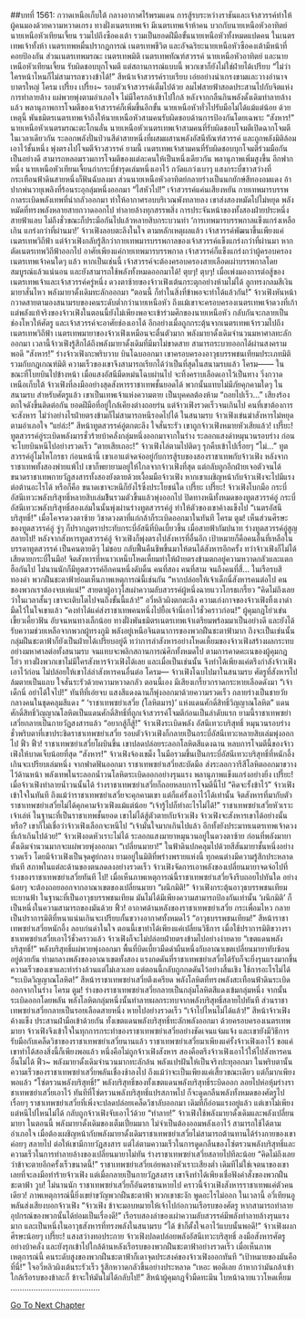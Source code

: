 ##บทที่ 1561: กวาดเหนือเก็บใต้
กลางอากาศไร้พรมแดน การสู้รบระหว่างราชันและเจ้าสวรรค์ทำให้ผู้คนมองด้วยความหวาดเกรง
ทางฝั่งเนตรเทพเจ้า มีเนตรเทพเจ้าห้าคน บวกกับนายเหนือหัวอาทิตย์ นายเหนือหัวเทียนเจี้ยน รวมไปถึงซือคงเต้า รวมเป็นยอดฝีมือขั้นนายเหนือหัวทั้งหมดแปดคน
ในเนตรเทพเจ้าทั้งห้า เนตรเทพหมื่นปรากฏการณ์ เนตรเทพชีวิต และอัจฉริยะนายเหนือหัวซือคงเต้ามีหน้าที่คอยป้องกัน
ส่วนเนตรเทพมรณะ เนตรเทพมิติ เนตรเทพทัณฑ์สวรรค์ นายเหนือหัวอาทิตย์ และนายเหนือหัวเทียนเจี้ยน รับผิดชอบบุกโจมตี
แต่สถานการณ์แบบนี้ พวกเขาก็ยังไม่ใช่ฝ่ายได้เปรียบ
“ไม่ว่าใครหน้าไหนก็ไม่สามารถขวางข้าได้!”
สีหน้าเจ้าสวรรค์ราบเรียบ เอ่ยอย่างน่าเกรงขามและวางอำนาจบาตรใหญ่
โครม เปรี้ยง เปรี้ยง~
รอบตัวเจ้าสวรรค์เต็มไปด้วย ลมไฟสายฟ้าสอดประสานไปกับจิตแห่งการทำลายล้าง แผ่พวยพุ่งตามอำเภอใจ ไม่มีใครกล้าเข้าไปใกล้
หลังจากกลืนกินพลังดั้งเดิมทำลายล้างแล้ว พลานุภาพการโจมตีของเจ้าสวรรค์ก็เพิ่มขึ้นอีกขั้น นายเหนือหัวทั่วไปรับมือไม่ได้แม้แต่น้อย
ด้วยเหตุนี้ พันธมิตรเนตรเทพเจ้าถึงให้นายเหนือหัวสามคนรับผิดชอบด้านการป้องกันโดยเฉพาะ
“สังหาร!”
นายเหนือหัวเนตรมรณะตะโกนลั่น
นายเหนือหัวเนตรเทพเจ้าสามคนที่รับผิดชอบโจมตีเปิดฉากโจมตีในเวลาเดียวกัน
ระลอกพลังปั่นป่วนสีดำสายหนึ่งที่ผสมผสานพลังอัสนีทัณฑ์สวรรค์ และถูกพลังมิติล้อมเอาไว้ชั้นหนึ่ง พุ่งตรงไปโจมตีจ้าวสวรรค์
ยามนี้ เนตรเทพเจ้าสามคนที่รับผิดชอบบุกโจมตีร่วมมือกันเป็นอย่างดี สามารถหลอมรวมการโจมตีของแต่ละคนให้เป็นหนึ่งเดียวกัน พลานุภาพเพิ่มสูงขึ้น
อีกฟากหนึ่ง นายเหนือหัวเทียนเจี้ยนกำกระบี่ชำรุดเล่มหนึ่งเอาไว้ กวัดแกว่งเบาๆ แสงกระบี่ขาวสว่างที่กระเทือนฟ้าดินสายหนึ่งก็ฟันฉับลงมา
ส่วนนายเหนือหัวอาทิตย์กลายร่างเป็นนกยักษ์สีทองอมแดง อ้าปากพ่นวายุเพลิงที่ร้อนระอุกลุ่มหนึ่งออกมา
“ไสหัวไป!”
เจ้าสวรรค์แค่นเสียงหยัน กายเทพมารบรรพกาลระเบิดพลังเทพที่น่ากลัวออกมา ทำให้อากาศรอบบริเวณพังทลายลง
เขาส่งสองหมัดไปไม่หยุด พลังหมัดที่ทรงพลังหลายสายกวาดออกไป ทำลายล้างทุกสรรพสิ่ง
การประจันหน้าของทั้งสองฝ่ายประหนึ่งสายฟ้าแลบ ไม่ถึงชั่วขณะก็ประมือกันไปแล้วหลายสิบกระบวนท่า
‘การเทพมารบรรพกาลแข็งแกร่งเหลือเกิน แกร่งกว่าที่ผ่านมา!’
จ้าวเฟิงลอบตะลึงในใจ
ตามหลักเหตุผลแล้ว เจ้าสวรรค์พัฒนาขึ้นเพียงแค่เนตรเทพวิถีฟ้า แต่จ้าวเฟิงกลับรู้สึกว่ากายเทพมารบรรพกาลของเจ้าสวรรค์แข็งแกร่งกว่าที่ผ่านมา
หากตัดเนตรเทพวิถีฟ้าออกไป อาศัยเพียงแค่กายเทพมารบรรพกาล เจ้าสวรรค์ก็แข็งแกร่งกว่าผู้ครอบครองเนตรเทพเจ้าคนใดๆ แล้ว
หากเป็นเช่นนี้ เจ้าสวรรค์จะต้องครอบครองสายเลือดเผ่าบรรพกาลโดยสมบูรณ์แล้วแน่นอน และยังสามารถใช้พลังทั้งหมดออกมาได้!
ตุบๆ! ตุบๆ!
เมื่อเพ่งมองการต่อสู้ของเนตรเทพเจ้าและเจ้าสวรรค์ครู่หนึ่ง ดวงตาซ้ายของจ้าวเฟิงเต้นกระตุกอย่างห้ามไม่ได้
ลูกทรงกลมสีเงินมายาสั่นไหว พลังมายาดั้งเดิมทะลักออกมา
“ตอนนี้ ก็ทำในสิ่งที่ข้าพอจะทำได้แล้วกัน!”
จ้าวเฟิงหันหน้า กวาดสายตามองสนามรบของคนระดับต่ำกว่านายเหนือหัว
ถึงแม้เขาจะครอบครองเนตรเทพเจ้าดวงที่เก้า แต่พลังแท้จริงของจ้าวเฟิงในตอนนี้ยังไม่เพียงพอจะเข้าร่วมศึกของนายเหนือหัว กลับกันจะกลายเป็นช่องโหวให้ศัตรู และเจ้าสวรรค์จะอาศัยช่องเอาได้
อีกอย่างเมื่อถูกกระตุ้นจากเนตรเทพเจ้ารวมไปถึงเนตรเทพวิถีฟ้า เนตรเทพมายาของจ้าวเฟิงเหมือนจะตื่นตัวมาก พลังมายาดั้งเดิมจำนวนมหาศาลทะลักออกมา
เวลานี้จ้าวเฟิงรู้สึกได้ถึงพลังมายาดั้งเดิมที่มีมาไม่ขาดสาย สามารถระบายออกได้ผ่านสงครามพอดี
“สังหาร!”
ร่างจ้าวเฟิงกะพริบวาบ บินโฉบออกมา
เขาครอบครองอาวุธบรรพชนเทียมประเภทมิติ รวมกับกฎเกณฑ์มิติ ความเร็วของเขาจึงสามารถเรียกได้ว่าเป็นที่สุดในสนามรบแล้ว
โครม——
ในขณะที่โบยบินไปข้างหน้า เมื่อแสงอัสนีมืดหม่นโฉบผ่านไป จะทิ้งคราบเลือดเอาไว้เป็นทาง วิ่งกวาดเหนือเก็บใต้
จ้าวเฟิงที่ลงมืออย่างสุดสังหารราชาเทพชั้นยอดได้ พวกนั้นแทบไม่มีภัยคุกคามใดๆ ในสนามรบ
สำหรับศัตรูแล้ว เขาเป็นเทพเจ้าแห่งความตาย เป็นบุคคลต้องห้าม
“ถอยไปเร็ว…”
เสียงร้องตกใจดังขึ้นติดต่อกัน ยอดฝีมือที่อยู่ใกล้เคียงต่างถอยร่น
แต่จ้าวเฟิงรวดเร็วจนเกินไป คนที่เขาต้องการจะสังหาร ไม่ว่าอย่างไรฝ่ายตรงข้ามก็ไม่สามารถหนีรอดไปได้
ในสนามรบ จ้าวเฟิงเข่นฆ่าสังหารไม่หยุดตามอำเภอใจ
“แย่ล่ะ!”
สีหน้าทูตสวรรค์อู่ตกตะลึง ใจสั่นระรัว
เขาถูกจ้าวเฟิงหมายหัวเสียแล้ว!
เปรี๊ยะ!
ทูตสวรรค์อู่ระเบิดพลังมารชั่วร้ายบ้าคลั่งกลุ่มหนึ่งออกมาจากในร่าง ระลอกแสงดำหมุนวนรอบร่าง ก่อนจะโบยบินหนีไปอย่างรวดเร็ว
“ตายเสียเถอะ!”
จ้าวเฟิงไล่ตามไปติดๆ รุกคืบเข้าไปเรื่อยๆ
“ไม่…”
ทูตสวรรค์อู่โมโหโกรธา
ก่อนหน้านี้ เขาเอาแต่จดจ่ออยู่กับการสู้รบของสองราชาเทพกับจ้าวเฟิง
หลังจากราชาเทพทั้งสองพ่ายแพ้ไป เขาก็พยายามอยู่ให้ไกลจากจ้าวเฟิงที่สุด แต่กลับถูกอีกฝ่ายเจอตัวจนได้
ขนาดราชาเทพกายวัฏสงสารทั้งสองยังตายด้วยเงื้อมมือจ้าวเฟิง หากเขาเผชิญหน้ากับจ้าวเฟิงจะไปมีแรงต่อต้านอะไรได้
หรือก็คือ ขนาดเขาจะหนีก็ยังไร้ซึ่งประโยชน์ใด
เปรี๊ยะ เปรี๊ยะ!
จ้าวเฟิงโบกมือ กระบี่อัสนีเทวะพลังบริสุทธิ์หลายสิบเล่มข้ึนรวมตัวขึ้นแล้วพุ่งออกไป ปิดทางหนีทั้งหมดของทูตสวรรค์อู่
กระบี่อัสนีเทวะพลังบริสุทธิ์สองเล่มในนั้นพุ่งผ่านร่างทูตสวรรค์อู่ ทำให้ตัวของเขาค้างแข็งไป
“เนตรอัสนีบริสุทธิ์!”
เมื่อโคจรดวงตาซ้าย วิชาดวงตาที่แก่กล้าก็ระเบิดออกมาในทันที
โครม ตูม!
เห็นส่วนศีรษะของทูตสวรรค์อู่ จู่ๆ ก็ปรากฏตราประทับกระบี่อัสนีที่บิดเบี้ยวขึ้น
เมื่อสายฟ้ากัมปนาท ร่างทูตสวรรค์อู่สูญสลายไป!
หลังจากสังหารทูตสวรรค์อู่ จ้าวเฟิงก็พุ่งตรงไปสังหารที่อื่นอีก เป้าหมายก็คือคนอื่นที่เหลือในบรรดาทูตสวรรค์
เป็นคนตายดีๆ ไม่ชอบ กลับฟื้นคืนชีพขึ้นมาให้ตนได้สังหารอีกครั้ง
ทว่าจ้าวเฟิงก็ไม่ได้เสียดายกระบี่ในมือ!
จิตสังหารที่หนาวเหน็บโหดเหี้ยมทำให้ฝ่ายตรงข้ามตกอยู่ความหวาดกลัวและแตกฮือกันไป
ไม่นานนักก็มีทูตสวรรค์อีกคนหนึ่งดับดิ้น
คนที่สอง คนที่สาม จนถึงคนที่สี่…
ในเรือรบสีทองดำ พวกฝืนชะตาฟ้าย่อมเห็นภาพเหตุการณ์นี้เช่นกัน
“หากปล่อยให้เจ้าเด็กนี่สังหารคนต่อไป คนของพวกเราต้องจบเห่แน่!”
สายตาผู้อาวุโสเผ่าความลับสวรรค์ผู้หนึ่งฉายแววโกรธเกรี้ยว
“คิดไม่ถึงเลยว่าในเวลาสั้นๆ เขาจะเติบโตไปจนถึงขั้นนี้แล้ว!”
อวี่หลิวผิงตกตะลึง ความเก่งกาจของจ้าวเฟิงทิ้งเงาดำมืดไว้ในใจเขาแล้ว
“คงทำได้แค่ส่งราชาเทพคนหนึ่งไปยื้อเจ้านี่เอาไว้ชั่วคราวก่อน!”
ผู้คุมกฎโย่วเข่นเขี้ยวเคี้ยวฟัน อับจนหนทางเล็กน้อย
ทางฝั่งพันธมิตรเนตรเทพเจ้าเตรียมพร้อมมาเป็นอย่างดี และยังได้รับความช่วยเหลือจากพวกผู้ทรงภูมิ พลังอยู่เหนือจินตนาการของพวกฝืนชะตาฟ้ามาก
ถึงจะเป็นเช่นนั้น กลุ่มฝืนชะตาฟ้าก็ยังเป็นฝ่ายได้เปรียบอยู่ดี
ทว่าการล่าสังหารอย่างโหดเหี้ยมของจ้าวเฟิงสร้างผลกระทบอย่างมหาศาลต่อทั้งสนามรบ จนแทบจะพลิกสถานการณ์ศึกทั้งหมดไป
ตามการคาดคะเนของผู้คุมกฎโย่ว ทางฝั่งพวกเขาไม่มีใครสังหารจ้าวเฟิงได้เลย
และเมื่อเป็นเช่นนั้น จึงทำได้เพียงแค่ตรึงกำลังจ้าวเฟิงเอาไว้ก่อน ไม่ปล่อยให้เขาไล่ล่าสังหารคนอื่นต่อ
โครม—
จ้าวเฟิงโฉบไปมาในสนามรบ ศัตรูที่สังหารไปล้มตายเป็นแถบ ใจสั่นระรัวด้วยความหวาดกลัว
ตอนนี้เอง มีเสียงเกรี้ยวกราดกระหายเลือดดังมา “เจ้าเด็กนี่ อย่าได้ใจไป!”
ทันทีที่เอ่ยจบ แสงสีแดงฉานก็พุ่งออกมาด้วยความรวดเร็ว กลายร่างเป็นชายวัยกลางคนในชุดคลุมสีแดง
“ ‘ราชาเทพซย่าเสวี่ย (โลหิตมาร)’ แห่งแดนศักดิ์สิทธิ์วิญญาณโลหิต”
แดนศักดิ์สิทธิ์วิญญาณโลหิตเป็นแดนศักดิ์สิทธิ์ที่ถูกเจ้าสวรรค์โจมตีก่อนเป็นลำดับแรก ยามนี้ราชาเทพซย่าเสวี่ยกลายเป็นกายวัฏสงสารแล้ว
“อยากสู้ก็สู้!”
จ้าวเฟิงระเบิดพลัง อัสนีเทวะบริสุทธิ์ หมุนวนรอบร่าง
ชั่วพริบตาที่เขาประชิดราชาเทพซย่าเสวี่ย รอบตัวจ้าวเฟิงก็กลายเป็นกระบี่อัสนีเทวะหลายสิบเล่มพุ่งออกไป
ฟิ้ว ฟิ้ว!
ราชาเทพซย่าเสวี่ยโผบินขึ้น เขาปลดปล่อยระลอกโลหิตสีแดงฉาน หลบการโจมตีนี้ของจ้าวเฟิงให้บาดเจ็บน้อยที่สุด
“สังหาร!”
จ้าวเฟิงจ้องเขม็ง ในมือรวมขึ้นเป็นกระบี่อัสนีเทวะบริสุทธิ์ที่หนักอึ้งเกินจะเปรียบเล่มหนึ่ง จากฟาดฟันออกมา
ราชาเทพซย่าเสวี่ยสะบัดมือ ส่งระลอกวารีสีโลหิตออกมาขวางไว้ด้านหน้า
พลังเทพในระลอกน้ำวนโลหิตระเบิดออกอย่างรุนแรง พลานุภาพแข็งแกร่งอย่างยิ่ง
เปรี๊ยะ!
เมื่อจ้าวเฟิงทำลายน้ำวนนั้นได้ ร่างราชาเทพซย่าเสวี่ยก็ถอยหลบการโจมตีนี้ไป
“คิดจะรั้งข้าไว้”
จ้าวเฟิงเข้าใจในทันที
ถึงแม้ว่าราชาเทพซย่าเสวี่ยจะคุกคามเขา แต่ก็แค่รั้งเอาไว้ได้เท่านั้น จิตสังหารที่มากับตัวราชาเทพซย่าเสวี่ยไม่ได้คุกคามจ้าวเฟิงแม้แต่น้อย
“เจ้ารู้ไปก็ทำอะไรไม่ได้!”
ราชาเทพซย่าเสวี่ยหัวเราะเจ้าเล่ห์
ในฐานะที่เป็นราชาเทพชั้นยอด เขาไม่ได้สู้ตัวตายกับจ้าวเฟิง จ้าวเฟิงจะสังหารเขาได้อย่างนั้นหรือ?
เขาก็ไม่เชื่อว่าจ้าวเฟิงเลือกจะหนีไป
“เจ้ามั่นใจมากเกินไปแล้ว อีกทั้งยังประมาทเนตรเทพเจ้าดวงที่เก้าเกินไปด้วย!”
จ้าวเฟิงอดหัวเราะไม่ได้
ระลอกแสงมายาหมุนวนอยู่ในดวงตาซ้าย ก่อนที่พลังมายาดั้งเดิมจำนวนมากจะแผ่พวยพุ่งออกมา
“เปลี่ยนมายา!”
ในฟ้าดินปกคลุมไปด้วยสีสันมายาชั้นหนึ่งอย่างรวดเร็ว โดยมีจ้าวเฟิงเป็นจุดศูย์กลาง
ยามอยู่ในมิติที่พร่างพรายแห่งนี้ ทุกคนต่างมีความรู้สึกประหลาดทันที สภาพในแต่ละด้านของตนลดลงอย่างรวดเร็ว
จ้าวเฟิงจัดการเอาพลังของเปลี่ยนมายาจดจ่อไปที่ร่างของราชาเทพซย่าเสวี่ยทันที
ไป!
เมื่อเห็นภาพเหตุการณ์นี้ราชาเทพซย่าเสวี่ยจึงรีบถอยไปทันใด อย่างน้อยๆ จะต้องถอยออกจากอาณาเขตของเปลี่ยนมายา
“ผนึกมิติ!”
จ้าวเฟิงกระตุ้นอาวุธบรรพชนเทียมทะยานฟ้า
ในฐานะที่เป็นอาวุธบรรพชนเทียม มันไม่ได้มีเพียงความสามารถป้องกันเท่านั้น ‘ผนึกมิติ’ ก็เป็นหนึ่งในความสามารถของมันด้วย
ฟิ้ว!
อากาศด้านหลังของราชาเทพซย่าเสวี่ย กระเพื่อมไหว กลายเป็นปราการมิติที่หนาแน่นเกินจะเปรียบกั้นขวางอากาศทั้งหมดไว้
“อาวุธบรรพชนเทียม!”
สีหน้าราชาเทพซย่าเสวี่ยหนักอึ้ง ลอบก่นด่าในใจ ตอนนี้เขาทำได้เพียงแค่เปลี่ยนวิธีการ
เมื่อใช้ปราการมิติขวางราชาเทพซย่าเสวี่ยเอาไว้ชั่วคราวแล้ว จ้าวเฟิงก็จะไม่ปล่อยฝ่ายตรงข้ามไปอย่างง่ายดาย
“เขตแดนพลังบริสุทธิ์!”
พลังบริสุทธิ์แผ่พวยพุ่งออกมา
พื้นที่บิดเบี้ยวมืดดำผืนหนึ่งกับอาณาเขตเปลี่ยนมายาทับซ้อนอยู่ด้วยกัน
ท่ามกลางพลังของอาณาเขตทั้งสอง แรงกดดันที่ราชาเทพซย่าเสวี่ยได้รับก็จะยิ่งรุนแรงมากขึ้น ความเร็วของเขาและท่าร่างล้วนแต่ไม่เลวเลย แต่ตอนนี้กลับถูกกดดันไว้อย่างสิ้นเชิง ใช้การอะไรไม่ได้
“ระเบิดวิญญาณโลหิต!”
สีหน้าราชาเทพซย่าเสวี่ยตึงเครียด พลังโลหิตที่ทรงพลังสะเทือนฟ้าดินระเบิดออกจากในร่าง
โครม ตูม!
ร่างของราชาเทพซย่าเสวี่ยกลายเป็นกลุ่มโลหิตสีแดงเข้มกลุ่มหนึ่ง จากนั้นระเบิดออกโดยพลัน
พลังโลหิตกลุ่มหนึ่งนั้นทำลายผลกระทบจากพลังบริสุทธิ์สลายไปทันที ส่วนราชาเทพซย่าเสวี่ยกลายเป็นรอยเลือดสายหนึ่ง หายไปอย่างรวดเร็ว
“เจ้าไปไหนไม่ได้แล้ว!”
สีหน้าจ้าวเฟิงค้างแข็ง ประสานฝ่ามือเข้าด้วยกัน ทั้งเขตแดนพลังบริสุทธิ์ทะลักพลังออกมา
ด้วยครอบครองเนตรเทพมายา จ้าวเฟิงจึงเข้าใจในทุกการกระทำของราชาเทพซย่าเสวี่ยอย่างชัดเจนแจ่มแจ้ง และเขายังมีวิธีการรับมือกับเคล็ดวิชาของราชาเทพซย่าเสวี่ยนานแล้ว
ราชาเทพซย่าเสวี่ยมาเพียงแค่รั้งจ้าวเฟิงเอาไว้ ขอแค่เขาทำได้สองสิ่งนี้ก็เพียงพอแล้ว หนึ่งคือไม่ถูกจ้าวเฟิงสังหาร สองคือตรึงจ้าวเฟิงเอาไว้ให้ไปสังหารคนอื่นไม่ได้
ฟิ้ว~
พลังมายาดั้งเดิมจำนวนมากทะลักล้น พลังแปรฝันให้เป็นจริงปะทุออกมา
ในพริบตานั้น ความเร็วของราชาเทพซย่าเสวี่ยพลันเชื่องช้าลงไป
ถึงแม้ว่าจะเป็นเพียงแค่เสี้ยวขณะเดียว แต่ก็มากเพียงพอแล้ว
“โซ่ตรวนพลังบริสุทธิ์!”
พลังบริสุทธิ์ของทั้งเขตแดนพลังบริสุทธิ์ระบิดออก ลอยไปห่อหุ้มร่างราชาเทพซย่าเสวี่ยเอาไว้
ทันทีที่โซ่ตรวนพลังบริสุทธิ์แปรสภาพไป ก็จะดูดกลืนพลังทั้งหมดของศัตรูไปเรื่อยๆ
ราชาเทพซย่าเสวี่ยที่เพิ่งจะปลดปล่อยเคล็ดวิชาลับออกมา เดิมทีก็อ่อนแรงอยู่แล้ว แต่เขาไม่เพียงแต่หนีไปไหนไม่ได้ กลับถูกจ้าวเฟิงจับเอาไว้ด้วย
“ทำลาย!”
จ้าวเฟิงใช้พลังมายาดั้งเดิมและพลังเปลี่ยนมายา
ในตอนนี้ พลังมายาดั้งเดิมของเต็มเปี่ยมมาก ไม่จำเป็นต้องออมพลังเอาไว้ สามารถใช้ได้ตามอำเภอใจ
เมื่อต้องเผชิญหน้ากับพลังมายาดั้งเดิมราชาเทพซย่าเสวี่ยไม่สามารถต้านทานได้ร่างกายของเขาค่อยๆ สลายไป
ต่อให้เขามีกายวัฏสงสาร แต่ไล่ตามความเร็วในการดูดกลืนของโซ่ตรวนพลังบริสุทธิ์และความเร็วในการทำลายล้างของเปลี่ยนมายาไม่ทัน
ร่างราชาเทพซย่าเสวี่ยสลายไปทีละน้อย
“คิดไม่ถึงเลยว่าข้าจะตายอีกครั้งเร็วขนาดนี้!”
ราชาเทพซย่าเสวี่ยเอ่ยพลางหัวเราะเสียงต่ำ
เดิมทีไม่ใช่เจตนาของเขาเลยที่จะลงมือทำร้ายจ้าวเฟิง แต่เมื่อกลายเป็นกายวัฏสงสาร เขาจึงทำได้เพียงเชื่อฟังคำสั่งของพวกฝืนชะตาฟ้า
วูบ!
ไม่นานนัก ราชาเทพซย่าเสวี่ยก็อันตรธานหายไป
คราวนี้จ้าวเฟิงสังหารราชาเทพแค่ตัวคนเดียว!
ภาพเหตุการณ์นี้ยิ่งเขย่าขวัญพวกฝืนชะตาฟ้า พวกเขาชะงัก พูดอะไรไม่ออก
ในเวลานี้ อวี่เทียนอูพลันส่งเสียงบอกจ้าวเฟิง “จ้าวเฟิง ข้าจะมอบหมายให้เจ้าไปก่อกวนเรือรบของศัตรู หากสามารถทำลายอุปกรณ์ของพวกนั้นได้ย่อมเป็นเรื่องดี!”
เรือรบสองลำของเผ่าความลับสวรรค์มีพลังทำลายล้างรุนแรงมาก และเป็นหนึ่งในอาวุธสังหารที่ทรงพลังในสนามรบ
“ได้ ข้าก็ตั้งใจเอาไว้แบบนั้นพอดี!”
จ้าวเฟิงผงกศีรษะน้อยๆ
เปรี๊ยะ!
แสงสว่างทอประกาย จ้าวเฟิงปลดปล่อยพลังอัสนีเทวะบริสุทธิ์ ลงมือสังหารศัตรูอย่างบ้าคลั่ง และยังรุกเข้าไปใกล้ด้านหลังเรือรบของพวกฝืนชะตาฟ้าอย่างรวดเร็ว
เมื่อเห็นภาพเหตุการณ์นี้ คนระดับสูงของพวกฝืนชะตาฟ้าก็เดาจุดประสงค์ของจ้าวเฟิงออกทันที
“เป้าหมายของมันคือที่นี่!”
ใจอวี่หลิวผิงเต้นระรัวเร็ว รู้สึกหวาดกลัวขึ้นอย่างประหลาด
“เหอะ พอดีเลย ถ้าหากว่ามันกล้าเข้าใกล้เรือรบของข้าละก็ ข้าจะให้มันไม่ได้กลับไป!”
สีหน้าผู้คุมกฎจั่วมืดทะมึน ใบหน้าฉายแววโหดเหี้ยม
.......................................




[Go To Next Chapter]( ./418.md)